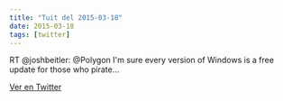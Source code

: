 ```yaml
---
title: "Tuit del 2015-03-18"
date: 2015-03-18
tags: [twitter]
---
```


RT @joshbeitler: @Polygon I'm sure every version of Windows is a free update for those who pirate...



[Ver en Twitter](https://twitter.com/i/web/status/578324297145577472)
